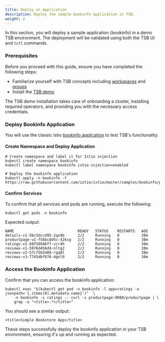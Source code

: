 ```yaml
---
title: Deploy an Application
description: Deploy the sample bookinfo application in TSB.
weight: 2
---
```


In this section, you will deploy a sample application (bookinfo) in a demo TSB environment. The deployment will be validated using both the TSB UI and `tctl` commands.

### Prerequisites

Before you proceed with this guide, ensure you have completed the following steps:

- Familiarize yourself with TSB concepts including [workspaces](../concepts/terminology/#workspace) and [groups](../concepts/terminology/#group)
- Install the [TSB demo](../setup/self_managed/demo-installation)

The TSB demo installation takes care of onboarding a cluster, installing required operators, and providing you with the necessary access credentials.

### Deploy Bookinfo Application

You will use the classic Istio [bookinfo application](https://istio.io/latest/docs/examples/bookinfo/) to test TSB's functionality.

#### Create Namespace and Deploy Application

```bash{promptUser: alice}
# Create namespace and label it for Istio injection
kubectl create namespace bookinfo
kubectl label namespace bookinfo istio-injection=enabled

# Deploy the bookinfo application
kubectl apply -n bookinfo -f https://raw.githubusercontent.com/istio/istio/master/samples/bookinfo/platform/kube/bookinfo.yaml
```

#### Confirm Services

To confirm that all services and pods are running, execute the following:

```bash{promptUser: alice}
kubectl get pods -n bookinfo
```

Expected output:

```
NAME                             READY   STATUS    RESTARTS   AGE
details-v1-5bc5dccd95-2qx8b      2/2     Running   0          38m
productpage-v1-f56bc8d5c-42kcg   2/2     Running   0          38m
ratings-v1-68f58946ff-vcrdh      2/2     Running   0          38m
reviews-v1-5976d456d4-nltg2      2/2     Running   0          38m
reviews-v2-57cf5b5488-rgq8l      2/2     Running   0          38m
reviews-v3-7745dbf976-4gnl9      2/2     Running   0          38m
```

### Access the Bookinfo Application

Confirm that you can access the bookinfo application:

```bash{promptUser: alice}{outputLines: 2-4}
kubectl exec "$(kubectl get pod -n bookinfo -l app=ratings -o jsonpath='{.items[0].metadata.name}')"  \
    -n bookinfo -c ratings -- curl -s productpage:9080/productpage | \
    grep -o "<title>.*</title>"
```

You should see a similar output:

```
<title>Simple Bookstore App</title>
```

These steps successfully deploy the bookinfo application in your TSB environment, ensuring it's up and running as expected.
